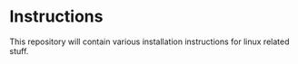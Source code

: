 # Instructions

This repository will contain various installation instructions for linux related stuff. 

